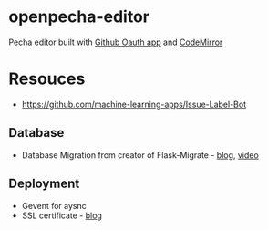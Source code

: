 # openpecha-editor
Pecha editor built with [Github Oauth app](https://docs.github.com/en/free-pro-team@latest/developers/apps/building-oauth-apps) and [CodeMirror](https://www.google.com/url?sa=t&source=web&cd=&ved=2ahUKEwjeopqJrZPsAhWMaCsKHXJQANoQFjAAegQIBhAD&url=https%3A%2F%2Fcodemirror.net%2F&usg=AOvVaw20PFOfhnB7vxOUCSI17Cfb)


# Resouces
- https://github.com/machine-learning-apps/Issue-Label-Bot

## Database
- Database Migration from creator of Flask-Migrate - [blog](https://blog.miguelgrinberg.com/post/the-flask-mega-tutorial-part-iv-database), [video](https://www.youtube.com/watch?v=IxCBjUapkWk)

## Deployment
- Gevent for aysnc
- SSL certificate - [blog](https://blog.miguelgrinberg.com/post/running-your-flask-application-over-https)
